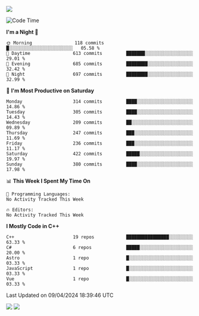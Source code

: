 ![](https://komarev.com/ghpvc/?username=lilpidgey&color=red)
<!--START_SECTION:waka-->
![Code Time](http://img.shields.io/badge/Code%20Time-1%2C491%20hrs%2018%20mins-blue)

**I'm a Night 🦉** 

```text
🌞 Morning                118 commits         █░░░░░░░░░░░░░░░░░░░░░░░░   05.58 % 
🌆 Daytime                613 commits         ███████░░░░░░░░░░░░░░░░░░   29.01 % 
🌃 Evening                685 commits         ████████░░░░░░░░░░░░░░░░░   32.42 % 
🌙 Night                  697 commits         ████████░░░░░░░░░░░░░░░░░   32.99 % 
```
📅 **I'm Most Productive on Saturday** 

```text
Monday                   314 commits         ████░░░░░░░░░░░░░░░░░░░░░   14.86 % 
Tuesday                  305 commits         ████░░░░░░░░░░░░░░░░░░░░░   14.43 % 
Wednesday                209 commits         ██░░░░░░░░░░░░░░░░░░░░░░░   09.89 % 
Thursday                 247 commits         ███░░░░░░░░░░░░░░░░░░░░░░   11.69 % 
Friday                   236 commits         ███░░░░░░░░░░░░░░░░░░░░░░   11.17 % 
Saturday                 422 commits         █████░░░░░░░░░░░░░░░░░░░░   19.97 % 
Sunday                   380 commits         ████░░░░░░░░░░░░░░░░░░░░░   17.98 % 
```


📊 **This Week I Spent My Time On** 

```text
💬 Programming Languages: 
No Activity Tracked This Week

🔥 Editors: 
No Activity Tracked This Week
```

**I Mostly Code in C++** 

```text
C++                      19 repos            ████████████████░░░░░░░░░   63.33 % 
C#                       6 repos             █████░░░░░░░░░░░░░░░░░░░░   20.00 % 
Astro                    1 repo              █░░░░░░░░░░░░░░░░░░░░░░░░   03.33 % 
JavaScript               1 repo              █░░░░░░░░░░░░░░░░░░░░░░░░   03.33 % 
Vue                      1 repo              █░░░░░░░░░░░░░░░░░░░░░░░░   03.33 % 
```




 Last Updated on 09/04/2024 18:39:46 UTC
<!--END_SECTION:waka-->
![](https://hit.yhype.me/github/profile?user_id=42968544)
![](https://komarev.com/ghpvc/?lilpidgey)
